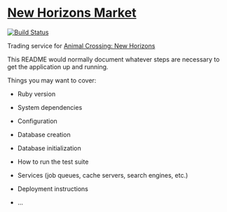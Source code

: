 # [New Horizons Market](https://nhmarket.herokuapp.com/)

[![Build Status](https://travis-ci.com/nickmccurdy/market.svg?token=2YpiqRLGxdsv1ho7eXeu&branch=master)](https://travis-ci.com/nickmccurdy/market)

Trading service for [Animal Crossing: New Horizons](https://www.animal-crossing.com/new-horizons/)

This README would normally document whatever steps are necessary to get the
application up and running.

Things you may want to cover:

* Ruby version

* System dependencies

* Configuration

* Database creation

* Database initialization

* How to run the test suite

* Services (job queues, cache servers, search engines, etc.)

* Deployment instructions

* ...
